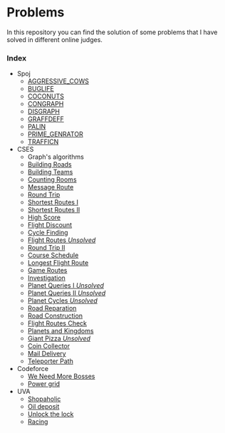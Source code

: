 # Problems
In this repository you can find the solution of some problems that I have solved in different online judges.

### Index
- Spoj
    - [AGGRESSIVE_COWS](spoj/aggressive_cows.cpp)
    - [BUGLIFE](spoj/buglife.cpp)
    - [COCONUTS](spoj/coconuts.cpp)
    - [CONGRAPH](spoj/congraph.cpp)
    - [DISGRAPH](spoj/disgraph.cpp)
    - [GRAFFDEFF](spoj/graffdef.cpp)
    - [PALIN](spoj/palin.cpp)
    - [PRIME_GENRATOR](spoj/prime_generator.cpp)
    - [TRAFFICN](spoj/trafficn.cpp)
- CSES
    - Graph's algorithms
    - [Building Roads](cses/graphs/building_roads.cpp)
    - [Building Teams](cses/graphs/building_teams.cpp)
    - [Counting Rooms](cses/graphs/counting_rooms.cpp)
    - [Message Route](cses/graphs/message_route.cpp)
    - [Round Trip](cses/graphs/round_trip.cpp)
    - [Shortest Routes I](cses/graphs/shortest_routes_i.cpp)
    - [Shortest Routes II](cses/graphs/shortest_routes_ii.cpp)
    - [High Score](cses/graphs/high_score.cpp)
    - [Flight Discount](cses/graphs/flight_discount.cpp)
    - [Cycle Finding](cses/graphs/cycle_finding.cpp)
    - [Flight Routes _Unsolved_](cses/graphs/flight_routes.cpp)
    - [Round Trip II](cses/graphs/round_trip_II.cpp)
    - [Course Schedule](cses/graphs/course_schedule.cpp)
    - [Longest Flight Route](cses/graphs/longest_flight_route.cpp)
    - [Game Routes](cses/graphs/game_routes.cpp)
    - [Investigation](cses/graphs/investigation.cpp)
    - [Planet Queries I _Unsolved_](cses/graphs/planet_queries_I.cpp)
    - [Planet Queries II _Unsolved_](cses/graphs/planet_queries_II.cpp)
    - [Planet Cycles _Unsolved_](cses/graphs/plantes_cycles.cpp)
    - [Road Reparation](cses/graphs/road_reparation.cpp)
    - [Road Construction](cses/graphs/road_construction.cpp)
    - [Flight Routes Check](cses/graphs/flight_routes_check.cpp)
    - [Planets and Kingdoms](cses/graphs/planets_and_kingdoms.cpp)
    - [Giant Pizza _Unsolved_](cses/graphs/giant_pizza.cpp)
    - [Coin Collector](cses/graphs/coin_collector.cpp)
    - [Mail Delivery](cses/graphs/mail_delivery.cpp)
    - [Teleporter Path](cses/graphs/teleporter_path.cpp)
- Codeforce
    - [We Need More Bosses](codeforce/we_need_more_bosses.cpp)
    - [Power grid](codeforce/power_grid.cpp)
- UVA
    - [Shopaholic](uva/shopaholic.cpp)
    - [Oil deposit](uva/oil_deposit.cpp)
    - [Unlock the lock](uva/unlock_the_lock.cpp)
    - [Racing](uva/racing.cpp)
